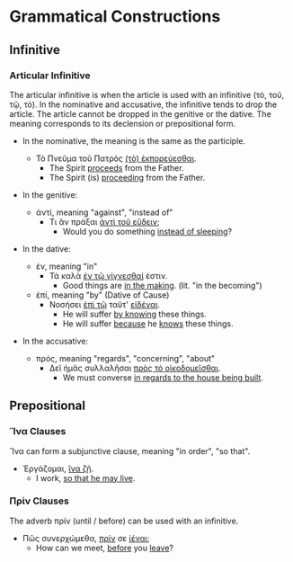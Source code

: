# Grammatical Constructions

## Infinitive

### Articular Infinitive
The articular infinitive is when the article is used with an infinitive (τό, τοῦ, τῷ, τό). In the nominative and accusative, the infinitive tends to drop the article. The article cannot be dropped in the genitive or the dative. The meaning corresponds to its declension or prepositional form.

- In the nominative, the meaning is the same as the participle.
  - Τὸ Πνεῦμα τοῦ Πατρὸς <u>(τὸ) ἐκπορεύεσθαι</u>.
    - The Spirit <u>proceeds</u> from the Father.
    - The Spirit (is) <u>proceeding</u> from the Father.

- In the genitive:
  - ἀντί, meaning "against", "instead of"
    - Τι ἂν πράξαι <u>ἀντὶ τοῦ εὕδειν</u>;
      - Would you do something <u>instead of sleeping</u>?

- In the dative:
  - ἐν, meaning "in"
    - Τὰ καλὰ <u>ἐν τῷ γίγνεσθαί</u> ἐστιν.
      - Good things are <u>in the making</u>. (lit. "in the becoming")
  - ἐπί, meaning "by" (Dative of Cause)
    - Νοσήσει <u>ἐπὶ τῷ</u> ταῦτ' <u>εἰδέναι</u>.
      - He will suffer <u>by knowing</u> these things.
      - He will suffer <u>because</u> he <u>knows</u> these things.

- In the accusative:
  - πρός, meaning "regards", "concerning", "about"
    - Δεῖ ἡμᾶς συλλαλῆσαι <u>πρὸς τὸ οἰκοδομεῖσθαι</u>.
      - We must converse <u>in regards to the house being built</u>.

## Prepositional

### Ἵνα Clauses
Ἵνα can form a subjunctive clause, meaning "in order", "so that".
- Ἐργάζομαι, <u>ἵνα ζῇ</u>.
  - I work, <u>so that he may live</u>.

### Πρίν Clauses
The adverb πρίν (until / before) can be used with an infinitive.
- Πῶς συνερχώμεθα, <u>πρίν</u> σε <u>ἰέναι</u>;
  - How can we meet, <u>before</u> you <u>leave</u>?